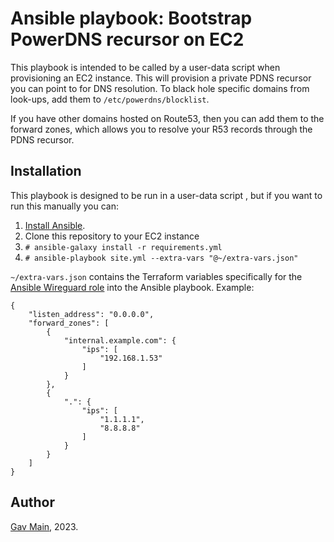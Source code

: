 # Ansible playbook: Bootstrap PowerDNS recursor on EC2

This playbook is intended to be called by a user-data script when provisioning an EC2 instance. This will provision a private PDNS recursor you can point to for DNS resolution. To black hole specific domains from look-ups, add them to `/etc/powerdns/blocklist`.

If you have other domains hosted on Route53, then you can add them to the forward zones, which allows you to resolve your R53 records through the PDNS recursor.


## Installation

This playbook is designed to be run in a user-data script , but if you want to run this manually you can:

  1. [Install Ansible](https://docs.ansible.com/ansible/latest/installation_guide/index.html).
  2. Clone this repository to your EC2 instance
  3. `# ansible-galaxy install -r requirements.yml`
  4. `# ansible-playbook site.yml --extra-vars "@~/extra-vars.json"`


`~/extra-vars.json` contains the Terraform variables specifically for the [Ansible Wireguard role](https://github.com/gavmain/ansible-role-pdns-recursor) into the Ansible playbook. Example:

    {
        "listen_address": "0.0.0.0",
        "forward_zones": [
            {
                "internal.example.com": {
                    "ips": [
                        "192.168.1.53"
                    ]
                }
            },
            {
                ".": {
                    "ips": [
                        "1.1.1.1",
                        "8.8.8.8"
                    ]
                }
            }
        ]
    }
## Author

[Gav Main](https://github.com/gavmain), 2023.
